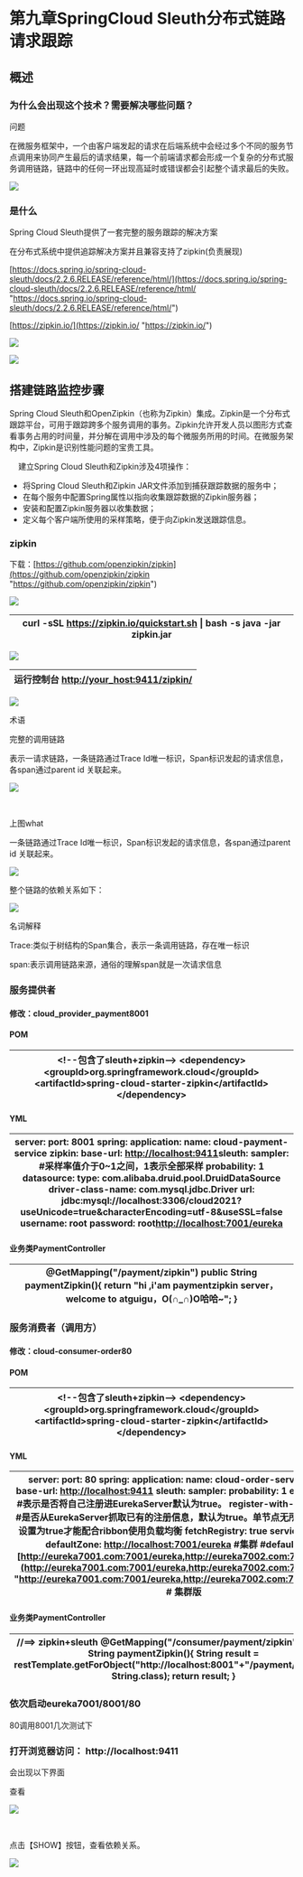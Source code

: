 # 第九章SpringCloud Sleuth分布式链路请求跟踪

## 概述

### 为什么会出现这个技术？需要解决哪些问题？

问题

在微服务框架中，一个由客户端发起的请求在后端系统中会经过多个不同的服务节点调用来协同产生最后的请求结果，每一个前端请求都会形成一个复杂的分布式服务调用链路，链路中的任何一环出现高延时或错误都会引起整个请求最后的失败。

![](image/image_95_CjxEf4SSbL.png)

### 是什么

Spring Cloud Sleuth提供了一套完整的服务跟踪的解决方案

在分布式系统中提供追踪解决方案并且兼容支持了zipkin(负责展现) 

[https://docs.spring.io/spring-cloud-sleuth/docs/2.2.6.RELEASE/reference/html/](https://docs.spring.io/spring-cloud-sleuth/docs/2.2.6.RELEASE/reference/html/ "https://docs.spring.io/spring-cloud-sleuth/docs/2.2.6.RELEASE/reference/html/")

[https://zipkin.io/](https://zipkin.io/ "https://zipkin.io/") &#x20;

![](image/image_96_eguM8qy6fn.png)

![](image/image_97_NlR6iLXBMR.png)

## 搭建链路监控步骤

Spring Cloud Sleuth和OpenZipkin（也称为Zipkin）集成。Zipkin是一个分布式跟踪平台，可用于跟踪跨多个服务调用的事务。Zipkin允许开发人员以图形方式查看事务占用的时间量，并分解在调用中涉及的每个微服务所用的时间。在微服务架构中，Zipkin是识别性能问题的宝贵工具。

    建立Spring Cloud Sleuth和Zipkin涉及4项操作：

-   将Spring Cloud Sleuth和Zipkin JAR文件添加到捕获跟踪数据的服务中；
-   在每个服务中配置Spring属性以指向收集跟踪数据的Zipkin服务器；
-   安装和配置Zipkin服务器以收集数据；
-   定义每个客户端所使用的采样策略，便于向Zipkin发送跟踪信息。

### zipkin

下载：[https://github.com/openzipkin/zipkin](https://github.com/openzipkin/zipkin "https://github.com/openzipkin/zipkin") &#x20;

![](image/image_98_o7Qdy9wA2h.png)

| curl -sSL <https://zipkin.io/quickstart.sh> \| bash -s&#xA;java -jar zipkin.jar&#xA; |
| ------------------------------------------------------------------------------------ |

![](image/image_99_NI5Fxj5DLw.png)

| 运行控制台&#xA;[http://your\_host:9411/zipkin/](http://your_host:9411/zipkin/ "http://your_host:9411/zipkin/") &#xA; |
| --------------------------------------------------------------------------------------------------------------- |

![](image/image_100_ew6ki82hFE.png)

术语

完整的调用链路

表示一请求链路，一条链路通过Trace Id唯一标识，Span标识发起的请求信息，各span通过parent id 关联起来。

![](image/image_101_G9PfAPSgGo.png)

 

上图what

一条链路通过Trace Id唯一标识，Span标识发起的请求信息，各span通过parent id 关联起来。

![](image/image_102_7x3w1RZ5ky.png)

整个链路的依赖关系如下：

![](image/image_103_JUI_Adukyj.png)

名词解释

Trace:类似于树结构的Span集合，表示一条调用链路，存在唯一标识

span:表示调用链路来源，通俗的理解span就是一次请求信息

### 服务提供者

#### 修改：cloud\_provider\_payment8001

#### POM

| \<!--包含了sleuth+zipkin-->&#xA;\<dependency>&#xA;            \<groupId>org.springframework.cloud\</groupId>&#xA;            \<artifactId>spring-cloud-starter-zipkin\</artifactId>&#xA;\</dependency>&#xA; |
| -------------------------------------------------------------------------------------------------------------------------------------------------------------------------------------------------------- |

#### YML

| server:&#xA;  port: 8001&#xA;&#xA;spring:&#xA;  application:&#xA;    name: cloud-payment-service&#xA;  zipkin:&#xA;    base-url: [http://localhost:9411](http://localhost:9411 "http://localhost:9411")sleuth:&#xA;sampler:&#xA;#采样率值介于0\~1之间，1表示全部采样&#xA;probability: 1&#xA;datasource:&#xA;type: com.alibaba.druid.pool.DruidDataSource&#xA;driver-class-name: com.mysql.jdbc.Driver&#xA;url: jdbc:mysql://localhost:3306/cloud2021?useUnicode=true\&characterEncoding=utf-8\&useSSL=false&#xA;username: root&#xA;password: root[http://localhost:7001/eureka](http://localhost:7001/eureka "http://localhost:7001/eureka") |
| ----------------------------------------------------------------------------------------------------------------------------------------------------------------------------------------------------------------------------------------------------------------------------------------------------------------------------------------------------------------------------------------------------------------------------------------------------------------------------------------------------------------------------------------------------------------------------------------------------------------------------- |

#### 业务类PaymentController

| @GetMapping("/payment/zipkin")&#xA;public String paymentZipkin(){&#xA;        return "hi ,i'am paymentzipkin server，welcome to atguigu，O(∩\_∩)O哈哈\~";&#xA;}&#xA; |
| ---------------------------------------------------------------------------------------------------------------------------------------------------------------- |

### 服务消费者（调用方）

#### 修改：cloud-consumer-order80

#### POM

| \<!--包含了sleuth+zipkin-->&#xA;\<dependency>&#xA;            \<groupId>org.springframework.cloud\</groupId>&#xA;            \<artifactId>spring-cloud-starter-zipkin\</artifactId>&#xA;\</dependency>&#xA; |
| -------------------------------------------------------------------------------------------------------------------------------------------------------------------------------------------------------- |

#### YML

| server:&#xA;  port: 80&#xA;&#xA;spring:&#xA;    application:&#xA;        name: cloud-order-service&#xA;    zipkin:&#xA;      base-url: [http://localhost:9411](http://localhost:9411 "http://localhost:9411")&#xA;    sleuth:&#xA;      sampler:&#xA;        probability: 1&#xA;&#xA;eureka:&#xA;  client:&#xA;    \#表示是否将自己注册进EurekaServer默认为true。&#xA;    register-with-eureka: false&#xA;    \#是否从EurekaServer抓取已有的注册信息，默认为true。单节点无所谓，集群必须设置为true才能配合ribbon使用负载均衡&#xA;    fetchRegistry: true&#xA;    service-url:&#xA;      \#单机&#xA;      defaultZone: [http://localhost:7001/eureka](http://localhost:7001/eureka "http://localhost:7001/eureka")&#xA;      \#集群&#xA;      \#defaultZone: [http://eureka7001.com:7001/eureka,http://eureka7002.com:7002/eureka](http://eureka7001.com:7001/eureka,http:/eureka7002.com:7002/eureka "http://eureka7001.com:7001/eureka,http://eureka7002.com:7002/eureka")  # 集群版&#xA; |
| ---------------------------------------------------------------------------------------------------------------------------------------------------------------------------------------------------------------------------------------------------------------------------------------------------------------------------------------------------------------------------------------------------------------------------------------------------------------------------------------------------------------------------------------------------------------------------------------------------------------------------------------------------------------------------------------------------------------------------------------------------------------------------------------------------------------------------------------------------------------------------------------------------------------------------- |

#### 业务类PaymentController

| //==> zipkin+sleuth&#xA;@GetMapping("/consumer/payment/zipkin")&#xA;public String paymentZipkin(){&#xA;        String result = restTemplate.getForObject("http\://localhost:8001"+"/payment/zipkin/", String.class);&#xA;        return result;&#xA;}&#xA; |
| ---------------------------------------------------------------------------------------------------------------------------------------------------------------------------------------------------------------------------------------------------------- |

### 依次启动eureka7001/8001/80

80调用8001几次测试下

### 打开浏览器访问： http\://localhost:9411

会出现以下界面

查看

![](image/image_104_s7RHHk34xt.png)

 

点击【SHOW】按钮，查看依赖关系。

![](image/image_105_wxAr2LQmAX.png)

